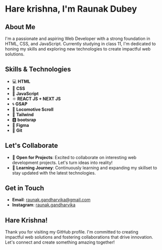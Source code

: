 # Hare  krishna, I'm Raunak Dubey
## About Me
I'm a passionate and aspiring Web Developer with a strong foundation in HTML, CSS, and JavaScript. Currently studying in class 11, I'm dedicated to honing my skills and exploring new technologies to create impactful web solutions.

## Skills & Technologies
- 💻 **HTML**
- 🎨 **CSS**
- 🚀 **JavaScript**
- ⚛️ **REACT JS + NEXT JS**
- 🌀 **GSAP**
- 🚂 **Locomotive Scroll**
- 🌈 **Tailwind**
- 🅱️ **bootsrap**
- 🎨 **Figma**
- 📜 **Git**

## Let's Collaborate
- 🤝 **Open for Projects**: Excited to collaborate on interesting web development projects. Let's turn ideas into reality!
- 🌱 **Learning Journey**: Continuously learning and expanding my skillset to stay updated with the latest technologies.

## Get in Touch
- **Email**: [raunak.gandharvika@gmail.com](mailto:raunak.gandharvika@gmail.com)
- **Instagram**: [raunak.gandharvika](https://instagram.com/raunak.gandharvika)

## Hare Krishna!
Thank you for visiting my GitHub profile. I'm committed to creating impactful web solutions and fostering collaborations that drive innovation. Let's connect and create something amazing together!
